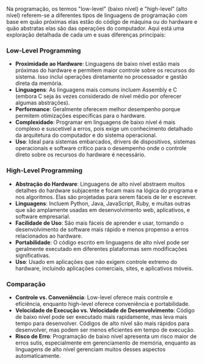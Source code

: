  Na programação, os termos "low-level" (baixo nível) e "high-level" (alto nível) referem-se a diferentes tipos de linguagens de programação com base em quão próximas elas estão do código de máquina ou do hardware e quão abstratas elas são das operações do computador. Aqui está uma exploração detalhada de cada um e suas diferenças principais:

### Low-Level Programming
- **Proximidade ao Hardware**: Linguagens de baixo nível estão mais próximas do hardware e permitem maior controle sobre os recursos do sistema. Isso inclui operações diretamente no processador e gestão direta da memória.
- **Linguagens**: As linguagens mais comuns incluem Assembly e C (embora C seja às vezes considerado de nível médio por oferecer algumas abstrações).
- **Performance**: Geralmente oferecem melhor desempenho porque permitem otimizações específicas para o hardware.
- **Complexidade**: Programar em linguagens de baixo nível é mais complexo e suscetível a erros, pois exige um conhecimento detalhado da arquitetura do computador e do sistema operacional.
- **Uso**: Ideal para sistemas embarcados, drivers de dispositivos, sistemas operacionais e software crítico para o desempenho onde o controle direto sobre os recursos do hardware é necessário.

### High-Level Programming
- **Abstração do Hardware**: Linguagens de alto nível abstraem muitos detalhes do hardware subjacente e focam mais na lógica do programa e nos algoritmos. Elas são projetadas para serem fáceis de ler e escrever.
- **Linguagens**: Incluem Python, Java, JavaScript, Ruby, e muitas outras que são amplamente usadas em desenvolvimento web, aplicativos, e software empresarial.
- **Facilidade de Uso**: São mais fáceis de aprender e usar, tornando o desenvolvimento de software mais rápido e menos propenso a erros relacionados ao hardware.
- **Portabilidade**: O código escrito em linguagens de alto nível pode ser geralmente executado em diferentes plataformas sem modificações significativas.
- **Uso**: Usado em aplicações que não exigem controle extremo do hardware, incluindo aplicações comerciais, sites, e aplicativos móveis.

### Comparação
- **Controle vs. Conveniência**: Low-level oferece mais controle e eficiência, enquanto high-level oferece conveniência e portabilidade.
- **Velocidade de Execução vs. Velocidade de Desenvolvimento**: Código de baixo nível pode ser executado mais rapidamente, mas leva mais tempo para desenvolver. Códigos de alto nível são mais rápidos para desenvolver, mas podem ser menos eficientes em tempo de execução.
- **Risco de Erro**: Programação de baixo nível apresenta um risco maior de erros sutis, especialmente em gerenciamento de memória, enquanto as linguagens de alto nível gerenciam muitos desses aspectos automaticamente.
